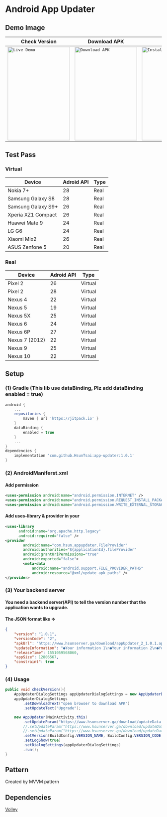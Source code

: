 # Android App Updater

## Demo Image

| Check Version | Download APK | Install | Dwonload Error |
| ------------- | ------------- | ------------- | ------------- |
| <kbd><img src="http://www.hsunapi.ga/images/AppUpdaterDemo.gif" title="Live Demo" width="200" height="300" /></kbd>  | <kbd><img src="http://www.hsunapi.ga/images/AppUpdaterDemo_2.png" title="Download APK" width="200" height="300"/></kbd>  | <kbd><img src="http://www.hsunapi.ga/images/AppUpdaterDemo_3.png" title="Install" width="200" height="300"/></kbd>  | <kbd><img src="http://www.hsunapi.ga/images/AppUpdaterDemo_4.png" title="Dwonload Error" width="200" height="300"/></kbd>  |

## Test Pass
### Virtual
| Device | Adroid API | Type |
| ------------- | ------------- | ------------- |
| Nokia 7+ | 28 | Real |
| Samsung Galaxy S8 | 28 | Real |
| Samsung Galaxy S9+ | 26 | Real |
| Xperia XZ1 Compact | 26 | Real |
| Huawei Mate 9| 24 | Real |
| LG G6 | 24 | Real |
| Xiaomi Mix2 | 26 | Real |
| ASUS Zenfone 5 | 20 | Real |

### Real
| Device | Adroid API | Type |
| ------------- | ------------- | ------------- |
| Pixel 2 | 26 | Virtual |
| Pixel 2 | 28 | Virtual |
| Nexus 4 | 22 | Virtual |
| Nexus 5 | 19 | Virtual |
| Nexus 5X | 25 | Virtual 
| Nexus 6 | 24 | Virtual |
| Nexus 6P | 27 | Virtual |
| Nexus 7 (2012) | 22 | Virtual |
| Nexus 9 | 25 | Virtual |
| Nexus 10 | 22 | Virtual |

## Setup

### (1) Gradle (This lib use dataBinding, Plz add dataBinding enabled = true)
```groovy
android {
    ...
    repositories {
        maven { url 'https://jitpack.io' }
    }
    dataBinding {
        enabled = true
    }
    ...
}
dependencies {
    implementation 'com.github.HsunTsai:app-updater:1.0.1'
}
```


### (2) AndroidManiferst.xml

#### Add permission

```xml
<uses-permission android:name="android.permission.INTERNET" />
<uses-permission android:name="android.permission.REQUEST_INSTALL_PACKAGES"/>
<uses-permission android:name="android.permission.WRITE_EXTERNAL_STORAGE"/>
```

#### Add uses-library & provider in your <application>

```xml
<uses-library
      android:name="org.apache.http.legacy"
      android:required="false" />
<provider
        android:name="com.hsun.appupdater.FileProvider"
        android:authorities="${applicationId}.fileProvider"
        android:grantUriPermissions="true"
        android:exported="false">
        <meta-data
            android:name="android.support.FILE_PROVIDER_PATHS"
            android:resource="@xml/update_apk_paths" />
</provider>
```

### (3) Your backend server

#### You need a backend server(API) to tell the version number that the application wants to upgrade.
#### The JSON format like => 
```json
{
    "version": "1.0.1",
    "versionCode": "2",
    "apkUrl": "https://www.hsunserver.ga/download/appUpdater_2_1.0.1.apk",
    "updateInformation": "●Your information 1\n●Your information 2\n●Your information 3",
    "releaseTime": 1551059568060,
    "appSize": 12806567,
    "constraint": true
}
```

### (4) Usage
```java
public void checkVersion(){
    AppUpdaterDialogSettings appUpdaterDialogSettings = new AppUpdaterDialogSettings();
    appUpdaterDialogSettings
        .setDownloadText("open browser to download APK")
        .setUpdateText("Upgrade");

    new AppUpdater(MainActivity.this)
        .setUpdateParam("https://www.hsunserver.ga/download/updateData.json")
        //.setUpdateParam("https://www.hsunserver.ga/download/updateData.json", AppUpdater.RequestMethod.GET)
        //.setUpdateParam("https://www.hsunserver.ga/download/updateData.json", AppUpdater.RequestMethod.POST, data)
        .setVersion(BuildConfig.VERSION_NAME, BuildConfig.VERSION_CODE)
        .setLogShow(true)
        .setDialogSettings(appUpdaterDialogSettings)
        .run();
}
```

## Pattern

Created by MVVM pattern


## Dependencies

[Volley](https://mvnrepository.com/artifact/eu.the4thfloor.volley/com.android.volley/2015.05.28)
